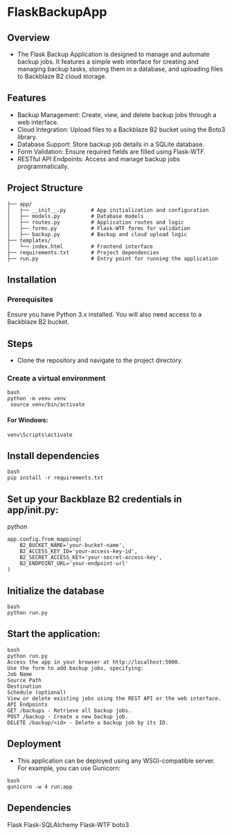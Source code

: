 # FlaskBackupApp

## Overview
- The Flask Backup Application is designed to manage and automate backup jobs. It features a simple web interface for creating and managing backup tasks, storing them in a database, and uploading files to Backblaze B2 cloud storage.

## Features
- Backup Management: Create, view, and delete backup jobs through a web interface.
- Cloud Integration: Upload files to a Backblaze B2 bucket using the Boto3 library.
- Database Support: Store backup job details in a SQLite database.
- Form Validation: Ensure required fields are filled using Flask-WTF.
- RESTful API Endpoints: Access and manage backup jobs programmatically.

## Project Structure
```
├── app/
│   ├── __init__.py        # App initialization and configuration
│   ├── models.py          # Database models
│   ├── routes.py          # Application routes and logic
│   ├── forms.py           # Flask-WTF forms for validation
│   ├── backup.py          # Backup and cloud upload logic
├── templates/
│   └── index.html         # Frontend interface
├── requirements.txt       # Project dependencies
├── run.py                 # Entry point for running the application
```
 
## Installation
### Prerequisites
Ensure you have Python 3.x installed. You will also need access to a Backblaze B2 bucket.

## Steps
- Clone the repository and navigate to the project directory.
### Create a virtual environment
```
bash
python -m venv venv
 source venv/bin/activate 
```
#### For Windows: 
```
venv\Scripts\activate
```
## Install dependencies
```
bash
pip install -r requirements.txt
```
## Set up your Backblaze B2 credentials in app/__init__.py:
python
```
app.config.from_mapping(
    B2_BUCKET_NAME='your-bucket-name',
    B2_ACCESS_KEY_ID='your-access-key-id',
    B2_SECRET_ACCESS_KEY='your-secret-access-key',
    B2_ENDPOINT_URL='your-endpoint-url'
)
```
## Initialize the database
```
bash
python run.py
```
## Start the application:
```
bash
python run.py
Access the app in your browser at http://localhost:5000.
Use the form to add backup jobs, specifying:
Job Name
Source Path
Destination
Schedule (optional)
View or delete existing jobs using the REST API or the web interface.
API Endpoints
GET /backups - Retrieve all backup jobs.
POST /backup - Create a new backup job.
DELETE /backup/<id> - Delete a backup job by its ID.
```
## Deployment
- This application can be deployed using any WSGI-compatible server. For example, you can use Gunicorn:
```
bash
gunicorn -w 4 run:app
```

## Dependencies 
Flask
Flask-SQLAlchemy
Flask-WTF
boto3
